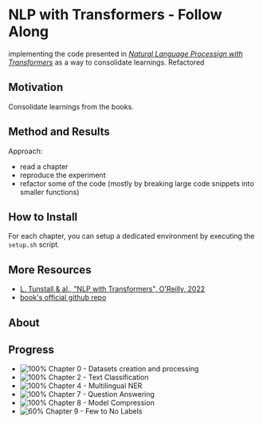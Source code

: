 # NLP with Transformers - Follow Along
implementing the code presented in [*Natural Language Processign with Transformers*](https://learning.oreilly.com/library/view/natural-language-processing/9781098103231/) as a way to consolidate learnings.
Refactored
## Motivation
Consolidate learnings from the books.
## Method and Results
Approach:
* read a chapter
* reproduce the experiment
* refactor some of the code (mostly by breaking large code snippets into smaller functions)

## How to Install
For each chapter, you can setup a dedicated environment by executing the `setup.sh` script.

## More Resources
* [L. Tunstall & al., "NLP with Transformers", O'Reilly, 2022](https://learning.oreilly.com/library/view/natural-language-processing/9781098103231/)
* [book's official github repo](https://github.com/nlp-with-transformers)
## About

## Progress
- ![100%](https://progress-bar.dev/100) Chapter 0 - Datasets creation and processing
- ![100%](https://progress-bar.dev/100) Chapter 2 - Text Classification
- ![100%](https://progress-bar.dev/100) Chapter 4 - Multilingual NER
- ![100%](https://progress-bar.dev/100) Chapter 7 - Question Answering
- ![100%](https://progress-bar.dev/100) Chapter 8 - Model Compression
- ![60%](https://progress-bar.dev/60) Chapter 9 - Few to No Labels
